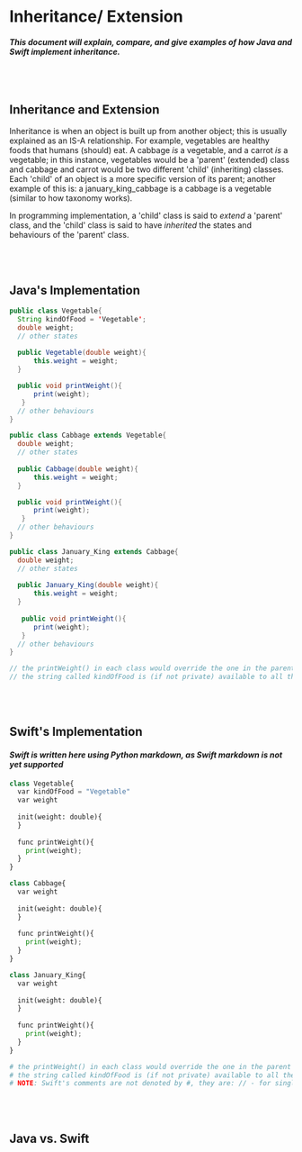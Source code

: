 # Inheritance/ Extension
#### *This document will explain, compare, and give examples of how Java and Swift implement inheritance.*

<br></br>
## Inheritance and Extension
Inheritance is when an object is built up from another object; this is usually explained as an IS-A relationship. For example, vegetables are healthy foods that humans (should) eat. A cabbage *is* a vegetable, and a carrot *is* a vegetable; in this instance, vegetables would be a 'parent' (extended) class and cabbage and carrot would be two different 'child' (inheriting) classes. Each 'child' of an object is a more specific version of its parent; another example of this is: a january_king_cabbage is a cabbage is a vegetable (similar to how taxonomy works). 

In programming implementation, a 'child' class is said to *extend* a 'parent' class, and the 'child' class is said to have *inherited* the states and behaviours of the 'parent' class.

<br></br>
## Java's Implementation
```java
public class Vegetable{
  String kindOfFood = 'Vegetable';
  double weight;
  // other states
  
  public Vegetable(double weight){
      this.weight = weight;
  }

  public void printWeight(){
      print(weight);
   } 
  // other behaviours
}

public class Cabbage extends Vegetable{
  double weight;
  // other states
  
  public Cabbage(double weight){
      this.weight = weight;
  }

  public void printWeight(){
      print(weight);
   } 
  // other behaviours
}

public class January_King extends Cabbage{
  double weight;
  // other states
  
  public January_King(double weight){
      this.weight = weight;
  }
  
   public void printWeight(){
      print(weight);
   } 
  // other behaviours
}

// the printWeight() in each class would override the one in the parent's class
// the string called kindOfFood is (if not private) available to all the child classes of Vegetable for manipulation
```

<br></br>
## Swift's Implementation
#### *Swift is written here using Python markdown, as Swift markdown is not yet supported*
```python
class Vegetable{
  var kindOfFood = "Vegetable"
  var weight
  
  init(weight: double){
  }
  
  func printWeight(){
    print(weight);
  } 
}

class Cabbage{
  var weight
  
  init(weight: double){
  }
  
  func printWeight(){
    print(weight);
  }
}

class January_King{
  var weight
  
  init(weight: double){
  }
  
  func printWeight(){
    print(weight);
  }
}

# the printWeight() in each class would override the one in the parent's class
# the string called kindOfFood is (if not private) available to all the child classes of Vegetable for manipulation
# NOTE: Swift's comments are not denoted by #, they are: // - for single lines and /*(begin) for multiple lines (end)*/
```

<br></br>
## Java vs. Swift







